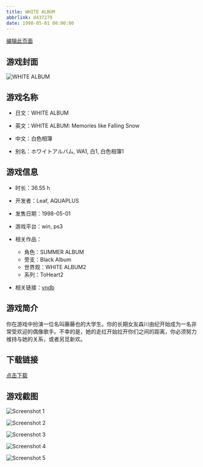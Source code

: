 ```yaml
---
title: WHITE ALBUM
abbrlink: d437279
date: 1998-05-01 00:00:00
---
```

[编辑此页面](https://github.com/ACG-3/ADV3-source/blob/main/source/_posts/WHITE%20ALBUM.md)

## 游戏封面

![WHITE ALBUM](https://pan.timero.xyz/d/onedrive/img_lib_001/WHITE%20ALBUM_cover.avif)


## 游戏名称

- 日文：WHITE ALBUM
- 英文：WHITE ALBUM: Memories like Falling Snow
- 中文：白色相簿

- 别名：ホワイトアルバム, WA1, 白1, 白色相簿1


## 游戏信息

- 时长：36.55 h
- 开发者：Leaf, AQUAPLUS
- 发售日期：1998-05-01
- 游戏平台：win, ps3
- 相关作品：
   - 角色：SUMMER ALBUM
   - 旁支：Black Album
   - 世界观：WHITE ALBUM2
   - 系列：ToHeart2

- 相关链接：[vndb](https://vndb.org/v236)


## 游戏简介

你在游戏中扮演一位名叫藤藤也的大学生。你的长期女友森川由纪开始成为一名非常受欢迎的偶像歌手。不幸的是，她的走红开始拉开你们之间的距离，你必须努力维持与她的关系，或者另觅新欢。


## 下载链接

[点击下载](https://pan.timero.xyz/onedrive/adv_lib_001/WHITE%20ALBUM)


## 游戏截图


![Screenshot 1](https://pan.timero.xyz/d/onedrive/img_lib_001/WHITE%20ALBUM_Screenshot_1.avif)

![Screenshot 2](https://pan.timero.xyz/d/onedrive/img_lib_001/WHITE%20ALBUM_Screenshot_2.avif)

![Screenshot 3](https://pan.timero.xyz/d/onedrive/img_lib_001/WHITE%20ALBUM_Screenshot_3.avif)

![Screenshot 4](https://pan.timero.xyz/d/onedrive/img_lib_001/WHITE%20ALBUM_Screenshot_4.avif)

![Screenshot 5](https://pan.timero.xyz/d/onedrive/img_lib_001/WHITE%20ALBUM_Screenshot_5.avif)

